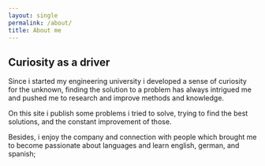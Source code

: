 ```yaml
---
layout: single
permalink: /about/
title: About me
---
```

## Curiosity as a driver
Since i started my engineering university i developed a sense of curiosity for the unknown, finding the solution to a problem
has always intrigued me and pushed me to research and improve methods and knowledge.

On this site i publish some problems i tried to solve, trying to find the best solutions, and the constant improvement of those.

Besides, i enjoy the company and connection with people which brought me to become passionate about languages and learn english, german,
and spanish; 
